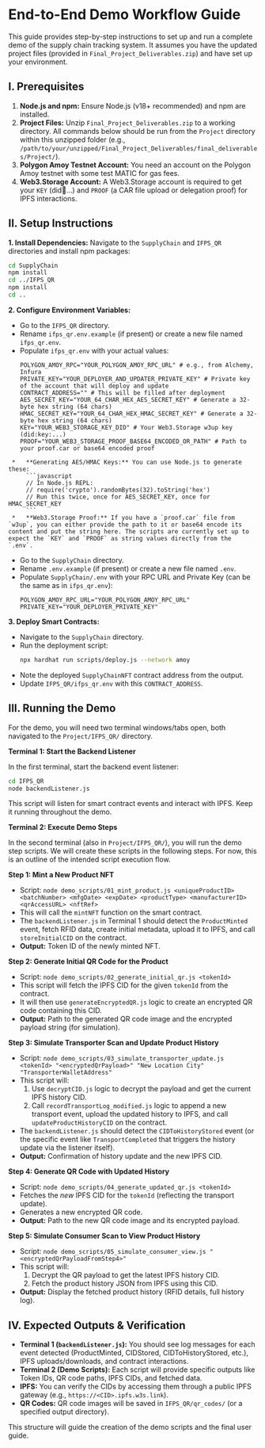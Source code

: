 # End-to-End Demo Workflow Guide

This guide provides step-by-step instructions to set up and run a complete demo of the supply chain tracking system. It assumes you have the updated project files (provided in `Final_Project_Deliverables.zip`) and have set up your environment.

## I. Prerequisites

1.  **Node.js and npm:** Ensure Node.js (v18+ recommended) and npm are installed.
2.  **Project Files:** Unzip `Final_Project_Deliverables.zip` to a working directory. All commands below should be run from the `Project` directory within this unzipped folder (e.g., `/path/to/your/unzipped/Final_Project_Deliverables/final_deliverables/Project/`).
3.  **Polygon Amoy Testnet Account:** You need an account on the Polygon Amoy testnet with some test MATIC for gas fees.
4.  **Web3.Storage Account:** A Web3.Storage account is required to get your `KEY` (did:key:...) and `PROOF` (a CAR file upload or delegation proof) for IPFS interactions.

## II. Setup Instructions

**1. Install Dependencies:**
   Navigate to the `SupplyChain` and `IFPS_QR` directories and install npm packages:
   ```bash
   cd SupplyChain
   npm install
   cd ../IFPS_QR
   npm install
   cd .. 
   ```

**2. Configure Environment Variables:**
   -   Go to the `IFPS_QR` directory.
   -   Rename `ifps_qr.env.example` (if present) or create a new file named `ifps_qr.env`.
   -   Populate `ifps_qr.env` with your actual values:
       ```env
       POLYGON_AMOY_RPC="YOUR_POLYGON_AMOY_RPC_URL" # e.g., from Alchemy, Infura
       PRIVATE_KEY="YOUR_DEPLOYER_AND_UPDATER_PRIVATE_KEY" # Private key of the account that will deploy and update
       CONTRACT_ADDRESS="" # This will be filled after deployment
       AES_SECRET_KEY="YOUR_64_CHAR_HEX_AES_SECRET_KEY" # Generate a 32-byte hex string (64 chars)
       HMAC_SECRET_KEY="YOUR_64_CHAR_HEX_HMAC_SECRET_KEY" # Generate a 32-byte hex string (64 chars)
       KEY="YOUR_WEB3_STORAGE_KEY_DID" # Your Web3.Storage w3up key (did:key:...)
       PROOF="YOUR_WEB3_STORAGE_PROOF_BASE64_ENCODED_OR_PATH" # Path to your proof.car or base64 encoded proof
       ```
     *   **Generating AES/HMAC Keys:** You can use Node.js to generate these:
         ```javascript
         // In Node.js REPL:
         // require('crypto').randomBytes(32).toString('hex') 
         // Run this twice, once for AES_SECRET_KEY, once for HMAC_SECRET_KEY
         ```
     *   **Web3.Storage Proof:** If you have a `proof.car` file from `w3up`, you can either provide the path to it or base64 encode its content and put the string here. The scripts are currently set up to expect the `KEY` and `PROOF` as string values directly from the `.env`.

   -   Go to the `SupplyChain` directory.
   -   Rename `.env.example` (if present) or create a new file named `.env`.
   -   Populate `SupplyChain/.env` with your RPC URL and Private Key (can be the same as in `ifps_qr.env`):
       ```env
       POLYGON_AMOY_RPC_URL="YOUR_POLYGON_AMOY_RPC_URL"
       PRIVATE_KEY="YOUR_DEPLOYER_PRIVATE_KEY"
       ```

**3. Deploy Smart Contracts:**
   -   Navigate to the `SupplyChain` directory.
   -   Run the deployment script:
       ```bash
       npx hardhat run scripts/deploy.js --network amoy
       ```
   -   Note the deployed `SupplyChainNFT` contract address from the output.
   -   Update `IFPS_QR/ifps_qr.env` with this `CONTRACT_ADDRESS`.

## III. Running the Demo

For the demo, you will need two terminal windows/tabs open, both navigated to the `Project/IFPS_QR/` directory.

**Terminal 1: Start the Backend Listener**

   In the first terminal, start the backend event listener:
   ```bash
   cd IFPS_QR 
   node backendListener.js
   ```
   This script will listen for smart contract events and interact with IPFS. Keep it running throughout the demo.

**Terminal 2: Execute Demo Steps**

In the second terminal (also in `Project/IFPS_QR/`), you will run the demo step scripts. We will create these scripts in the following steps. For now, this is an outline of the intended script execution flow.

**Step 1: Mint a New Product NFT**
   - Script: `node demo_scripts/01_mint_product.js <uniqueProductID> <batchNumber> <mfgDate> <expDate> <productType> <manufacturerID> <qrAccessURL> <nftRef>`
   - This will call the `mintNFT` function on the smart contract.
   - The `backendListener.js` in Terminal 1 should detect the `ProductMinted` event, fetch RFID data, create initial metadata, upload it to IPFS, and call `storeInitialCID` on the contract.
   - **Output:** Token ID of the newly minted NFT.

**Step 2: Generate Initial QR Code for the Product**
   - Script: `node demo_scripts/02_generate_initial_qr.js <tokenId>`
   - This script will fetch the IPFS CID for the given `tokenId` from the contract.
   - It will then use `generateEncryptedQR.js` logic to create an encrypted QR code containing this CID.
   - **Output:** Path to the generated QR code image and the encrypted payload string (for simulation).

**Step 3: Simulate Transporter Scan and Update Product History**
   - Script: `node demo_scripts/03_simulate_transporter_update.js <tokenId> "<encryptedQrPayload>" "New Location City" "TransporterWalletAddress"`
   - This script will:
     1.  Use `decryptCID.js` logic to decrypt the payload and get the current IPFS history CID.
     2.  Call `recordTransportLog_modified.js` logic to append a new transport event, upload the updated history to IPFS, and call `updateProductHistoryCID` on the contract.
   - The `backendListener.js` should detect the `CIDToHistoryStored` event (or the specific event like `TransportCompleted` that triggers the history update via the listener itself).
   - **Output:** Confirmation of history update and the new IPFS CID.

**Step 4: Generate QR Code with Updated History**
   - Script: `node demo_scripts/04_generate_updated_qr.js <tokenId>`
   - Fetches the *new* IPFS CID for the `tokenId` (reflecting the transport update).
   - Generates a new encrypted QR code.
   - **Output:** Path to the new QR code image and its encrypted payload.

**Step 5: Simulate Consumer Scan to View Product History**
   - Script: `node demo_scripts/05_simulate_consumer_view.js "<encryptedQrPayloadFromStep4>"`
   - This script will:
     1.  Decrypt the QR payload to get the latest IPFS history CID.
     2.  Fetch the product history JSON from IPFS using this CID.
   - **Output:** Display the fetched product history (RFID details, full history log).

## IV. Expected Outputs & Verification

-   **Terminal 1 (`backendListener.js`):** You should see log messages for each event detected (ProductMinted, CIDStored, CIDToHistoryStored, etc.), IPFS uploads/downloads, and contract interactions.
-   **Terminal 2 (Demo Scripts):** Each script will provide specific outputs like Token IDs, QR code paths, IPFS CIDs, and fetched data.
-   **IPFS:** You can verify the CIDs by accessing them through a public IPFS gateway (e.g., `https://<CID>.ipfs.w3s.link`).
-   **QR Codes:** QR code images will be saved in `IFPS_QR/qr_codes/` (or a specified output directory).

This structure will guide the creation of the demo scripts and the final user guide.


